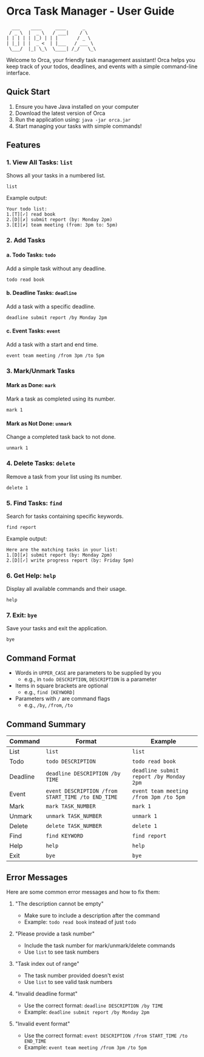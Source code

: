 # Orca Task Manager - User Guide

```
  ___    ____     ____      _
 / _ \  |  _ \   / ___|    / \
| | | | | |_) | | |       / _ \
| |_| | |  _ <  | |___   / ___ \
 \___/  |_| \_\  \____| /_/   \_\
```

Welcome to Orca, your friendly task management assistant! Orca helps you keep track of your todos, deadlines, and events with a simple command-line interface.

## Quick Start

1. Ensure you have Java installed on your computer
2. Download the latest version of Orca
3. Run the application using: `java -jar orca.jar`
4. Start managing your tasks with simple commands!

## Features

### 1. View All Tasks: `list`

Shows all your tasks in a numbered list.

```
list
```

Example output:

```
Your todo list:
1.[T][✓] read book
2.[D][✗] submit report (by: Monday 2pm)
3.[E][✗] team meeting (from: 3pm to: 5pm)
```

### 2. Add Tasks

#### a. Todo Tasks: `todo`

Add a simple task without any deadline.

```
todo read book
```

#### b. Deadline Tasks: `deadline`

Add a task with a specific deadline.

```
deadline submit report /by Monday 2pm
```

#### c. Event Tasks: `event`

Add a task with a start and end time.

```
event team meeting /from 3pm /to 5pm
```

### 3. Mark/Unmark Tasks

#### Mark as Done: `mark`

Mark a task as completed using its number.

```
mark 1
```

#### Mark as Not Done: `unmark`

Change a completed task back to not done.

```
unmark 1
```

### 4. Delete Tasks: `delete`

Remove a task from your list using its number.

```
delete 1
```

### 5. Find Tasks: `find`

Search for tasks containing specific keywords.

```
find report
```

Example output:

```
Here are the matching tasks in your list:
1.[D][✗] submit report (by: Monday 2pm)
2.[D][✓] write progress report (by: Friday 5pm)
```

### 6. Get Help: `help`

Display all available commands and their usage.

```
help
```

### 7. Exit: `bye`

Save your tasks and exit the application.

```
bye
```

## Command Format

- Words in `UPPER_CASE` are parameters to be supplied by you
  - e.g., in `todo DESCRIPTION`, `DESCRIPTION` is a parameter
- Items in square brackets are optional
  - e.g., `find [KEYWORD]`
- Parameters with `/` are command flags
  - e.g., `/by`, `/from`, `/to`

## Command Summary

| Command  | Format                                            | Example                                 |
| -------- | ------------------------------------------------- | --------------------------------------- |
| List     | `list`                                            | `list`                                  |
| Todo     | `todo DESCRIPTION`                                | `todo read book`                        |
| Deadline | `deadline DESCRIPTION /by TIME`                   | `deadline submit report /by Monday 2pm` |
| Event    | `event DESCRIPTION /from START_TIME /to END_TIME` | `event team meeting /from 3pm /to 5pm`  |
| Mark     | `mark TASK_NUMBER`                                | `mark 1`                                |
| Unmark   | `unmark TASK_NUMBER`                              | `unmark 1`                              |
| Delete   | `delete TASK_NUMBER`                              | `delete 1`                              |
| Find     | `find KEYWORD`                                    | `find report`                           |
| Help     | `help`                                            | `help`                                  |
| Exit     | `bye`                                             | `bye`                                   |

## Error Messages

Here are some common error messages and how to fix them:

1. "The description cannot be empty"

   - Make sure to include a description after the command
   - Example: `todo read book` instead of just `todo`

2. "Please provide a task number"

   - Include the task number for mark/unmark/delete commands
   - Use `list` to see task numbers

3. "Task index out of range"

   - The task number provided doesn't exist
   - Use `list` to see valid task numbers

4. "Invalid deadline format"

   - Use the correct format: `deadline DESCRIPTION /by TIME`
   - Example: `deadline submit report /by Monday 2pm`

5. "Invalid event format"
   - Use the correct format: `event DESCRIPTION /from START_TIME /to END_TIME`
   - Example: `event team meeting /from 3pm /to 5pm`
